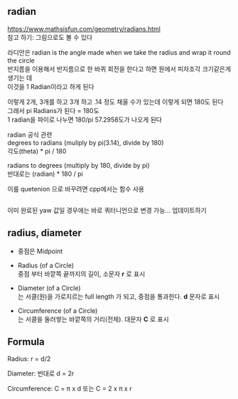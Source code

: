 ## radian

https://www.mathsisfun.com/geometry/radians.html   
참고 하기: 그림으로도 볼 수 있다   


라디안은 radian is the angle made when we take the radius and wrap it round the circle   
반지름을 이용해서 반지름으로 한 바퀴 회전을 한다고 하면 원에서 피자조각 크기같은게 생기는 데   
이것을 1 Radian이라고 하게 된다  

이렇게 2개, 3개를 하고 3개 하고 .14 정도 채울 수가 있는데 이렇게 되면 180도 된다   
그래서 pi Radians가 된다 = 180도   
1 radian을 파이로 나누면 180/pi  57.2958도가 나오게 된다  

radian 공식 관련  
degrees to radians (muliply by pi(3.14), divide by 180)  
각도(theta) * pi / 180   

radians to degrees (multiply by 180, divide by pi)   
반대로는  (radian) * 180 / pi  


이를 quetenion 으로 바꾸려면 cpp에서는 함수 사용  
```

```

이미 완료된 yaw 값일 경우에는 바로 쿼터니언으로 변경 가능... 업데이트하기


## radius, diameter

- 중점은 Midpoint

- Radius (of a Circle)   
중점 부터 바깥쪽 끝까지의 길이, 소문자 **r** 로 표시

- Diameter (of a Circle)  
는 서클(원)을 가로지르는 full length 가 되고, 중점을 통과한다. **d** 문자로 표시   

- Circumference (of a Circle)   
는 서클을 둘러쌓는 바깥쪽의 거리(전체). 대문자 **C** 로 표시



## Formula

Radius: r = d/2

Diameter: 반대로 d = 2r

Circumference: C = π x d  또는 C = 2 x π x r

